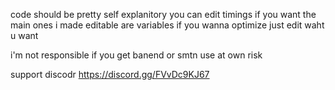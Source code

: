 code should be pretty self explanitory
you can edit timings if you want 
the main ones i made editable are variables
if you wanna optimize just edit waht u want

i'm not responsible if you get banend or smtn use at own risk

support discodr
https://discord.gg/FVvDc9KJ67
